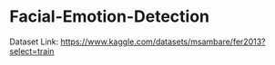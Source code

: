 # Facial-Emotion-Detection

Dataset Link: https://www.kaggle.com/datasets/msambare/fer2013?select=train
